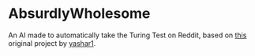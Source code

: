 # AbsurdlyWholesome
An AI made to automatically take the Turing Test on Reddit, based on [this](https://github.com/yashar1/reddit-comment-bot) original project by [yashar1](https://github.com/yashar1).
